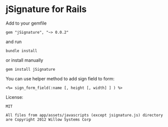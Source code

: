 jSignature for Rails
==========

Add to your gemfile 
```
gem "jSignature", "~> 0.0.2"
```

and run

```
bundle install
```

or install manually

```
gem install jSignature
```




You can use helper method to add sign field to form:

```
<%= sign_form_field(:name [, height [, width] ] ) %>
```

License:
```
MIT

All files from app/assets/javascripts (except jsignature.js) directory are Copyright 2012 Willow Systems Corp
```
